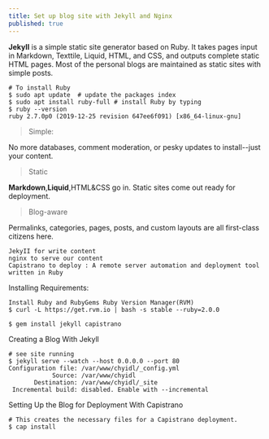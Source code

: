 ```yaml
---
title: Set up blog site with Jekyll and Nginx
published: true
---
```


**JekyII** is a simple static site generator based on Ruby. It takes pages input in Markdown, Texttile, Liquid, HTML, and CSS, and outputs complete static HTML pages. Most of the personal blogs are maintained as static sites with simple posts. 

```
# To install Ruby 
$ sudo apt update  # update the packages index
$ sudo apt install ruby-full # install Ruby by typing 
$ ruby --version
ruby 2.7.0p0 (2019-12-25 revision 647ee6f091) [x86_64-linux-gnu]

```

> Simple:

No more databases, comment moderation, or pesky updates to install--just your content.

> Static 

**Markdown**,**Liquid**,HTML&CSS go in. Static sites come out ready for deployment. 

> Blog-aware

Permalinks, categories, pages, posts, and custom layouts are all first-class citizens here.

```
JekyII for write content 
nginx to serve our content 
Capistrano to deploy : A remote server automation and deployment tool written in Ruby
```

Installing Requirements:

```
Install Ruby and RubyGems Ruby Version Manager(RVM)
$ curl -L https://get.rvm.io | bash -s stable --ruby=2.0.0

$ gem install jekyll capistrano
```

Creating a Blog With Jekyll 

```
# see site running 
$ jekyll serve --watch --host 0.0.0.0 --port 80
Configuration file: /var/www/chyidl/_config.yml
            Source: /var/www/chyidl
       Destination: /var/www/chyidl/_site
 Incremental build: disabled. Enable with --incremental
```

Setting Up the Blog for Deployment With Capistrano 

```
# This creates the necessary files for a Capistrano deployment.
$ cap install 
```
